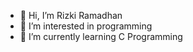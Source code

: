 - 👋 Hi, I’m Rizki Ramadhan
- 👀 I’m interested in programming
- 🌱 I’m currently learning C Programming
